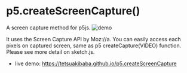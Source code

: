 # p5.createScreenCapture()
A screen capture method for p5js.
![demo](demo.gif)


It uses the Screen Capture API by Moz://a. You can easily access each pixels on captured screen, same as p5 createCapture(VIDEO) function. Please see more detail on sketch.js. 

  * live demo: https://tetsuakibaba.github.io/p5.createScreenCapture